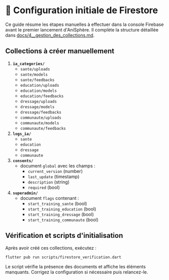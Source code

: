 # 🚀 Configuration initiale de Firestore

Ce guide résume les étapes manuelles à effectuer dans la console Firebase avant le premier lancement d'AniSphère. Il complète la structure détaillée dans [docs/4__gestion_des_collections.md](docs/4__gestion_des_collections.md).

## Collections à créer manuellement

1. **`ia_categories/`**
   - `sante/uploads`
   - `sante/models`
   - `sante/feedbacks`
   - `education/uploads`
   - `education/models`
   - `education/feedbacks`
   - `dressage/uploads`
   - `dressage/models`
   - `dressage/feedbacks`
   - `communaute/uploads`
   - `communaute/models`
   - `communaute/feedbacks`
2. **`logs_ia/`**
   - `sante`
   - `education`
   - `dressage`
   - `communaute`
3. **`consents/`**
   - document `global` avec les champs :
     - `current_version` (number)
     - `last_update` (timestamp)
     - `description` (string)
     - `required` (bool)
4. **`superadmin/`**
   - document `flags` contenant :
     - `start_training_sante` (bool)
     - `start_training_education` (bool)
     - `start_training_dressage` (bool)
     - `start_training_communaute` (bool)

## Vérification et scripts d'initialisation

Après avoir créé ces collections, exécutez :

```bash
flutter pub run scripts/firestore_verification.dart
```

Le script vérifie la présence des documents et affiche les éléments manquants. Corrigez la configuration si nécessaire puis relancez-le.
